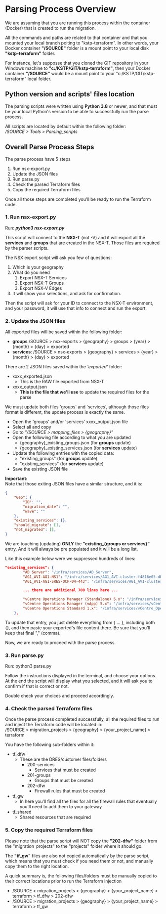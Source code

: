 # Parsing Process Overview
We are assuming that you are running this process within the container (Docker) that is created to run the migration. 
  
All the commands and paths are related to that container and that you mounted your local branch poiting to "kstp-terraform". In other words, your Docker container **"/SOURCE"** folder is a mount point to your local disk **"kstp-terraform"** folder. 
  
For instance, let's supposse that you cloned the GIT repository in your Windows machine to **"c:/KSTP/GIT/kstp-terraform"**, then your Docker container **"/SOURCE"** would be a mount point to your "c:/KSTP/GIT/kstp-terraform" local folder.


## Python version and scripts' files location
The parsing scripts were written using **Python 3.8** or newer, and that must be your local Python's version to be able to successfully run the parse process.  
  
All scripts are located by default within the following folder:  
*/SOURCE > Tools > Parsing_scripts*  
  
## Overall Parse Process Steps
The parse process have 5 steps
1. Run nsx-export.py
2. Update the JSON files
3. Run parse.py
4. Check the parsed Terraform files
5. Copy the required Terraform files
  
Once all those steps are completed you'll be ready to run the Terraform code.

### 1. Run nsx-export.py
Run: ***python3 nsx-export.py*** 
  
This script will connect to the **NSX-T** (not -V) and it will export all the **services** and **groups** that are created in the NSX-T. Those files are required by the parser scripts.  
  
The NSX export script will ask you few of questions:
1. Which is your geography  
2. What do you need
   1. Export NSX-T Services
   2. Export NSX-T Groups
   3. Export NSX-V Edges
3. It will show your selections, and ask for confirmation.
   
Then the script will ask for your ID to connect to the NSX-T environment, and your password, it will use that info to connect and run the export.  
  
### 2. Update the JSON files
All exported files will be saved within the following folder:  
- **groups**
  /SOURCE > nsx-exports > {geography} > groups > {year} > {month} > {day} > exported
- **services**:
  /SOURCE > nsx-exports > {geography} > services > {year} > {month} > {day} > exported
  
There are 2 JSON files saved within the *'exported'* folder:
- xxxx_exported.json
    - This is the RAW file exported from NSX-T
- xxxx_output.json
    - **This is the file that we'll use** to update the required files for the parse
  
We must update both files 'groups' and 'services', although those files format is different, the update process is exactly the same. 
  
- Open the 'groups' and/or 'services' xxxx_output.json file
- Select all and copy
- Go to *"/SOURCE > mapping_files > {geography}"*
- Open the following file according to what you are updated
  - {geography}_existing_groups.json (for **groups** update)
  - {geography}_existing_services.json (for **services** update)
- Update the following entries with the copied data:
  - "existing_groups" (for **groups** update)
  - "existing_services" (for **services** update)
- Save the existing JSON file
  
**Important:**  
Note that those exiting JSON files have a similar structure, and it is:
```JSON
{
    "Geo": {
        "ID": "",  
        "migration_date": "",  
        "wave": ""
    },
    "existing_services": {},
    "should_migrate": [],
    "not_migrated": [],
}  
```
We are touching (updating) **ONLY** the **"existing_{groups or services}"** entry. And it will always be pre populated and it will be a long list.  
  
Like this example below were we suppressed hundreds of lines:  
```JSON
"existing_services": {
        "AD Server": "/infra/services/AD_Server",
        "AG1_AVI-AG1-NS1": "/infra/services/AG1_AVI-cluster-f4816e05-dbe7-4c82-a127-3bf6114c9378-virtualservice-05f4a3cf-c22d-45c1-b831-3fe42d46f885",
        "AG1_AVI-AG1-SRES-OCP-04-443": "/infra/services/AG1_AVI-cluster-f4816e05-dbe7-4c82-a127-3bf6114c9378-virtualservice-0311561f-04e3-4875-a7f0-410d4705c56f",

        ... there are additional 700 lines here ...

        "vCentre Operations Manager (Standalone) 5.x": "/infra/services/vCentre_Operations_Manager_(Standalone)_5.x",
        "vCentre Operations Manager (vApp) 5.x": "/infra/services/vCentre_Operations_Manager_(vApp)_5.x",
        "vCentre Operations Standard 1.x": "/infra/services/vCentre_Operations_Standard_1.x"
    },
```
  
To update that entry, you just delete everything from { ... }, including both {}, and then paste your exported's file content there. Be sure that you'll keep that final "," (comma).

Now, we are ready to proceed with the parse process.  
  
### 3. Run parse.py
Run: python3 parse.py
  
Follow the instructions displayed in the terminal, and choose your options. At the end the script will display what you selected, and it will ask you to confirm if that is correct or not.  
  
Double check your choices and proceed accordingly.
  
### 4. Check the parsed Terraform files
Once the parse process completed successfully, all the required files to run and inject the Terraform code will be located in:  
/SOURCE > migration_projects > {geography} > {your_project_name} > terraform  
  
You have the following sub-folders within it:
- tf_dfw
  - These are the DRES/customer files/folders
    - 200-services
      - Services that must be created
    - 201-groups
      - Groups that must be created
    - 202-dfw
      - Firewall rules that must be created
- tf_gw
  - In here you'll find all the files for all the firewall rules that eventually you'll need to add them to your gateway
- tf_shared
  - Shared resources that are required
  
### 5. Copy the required Terraform files
Please note that the parse script will NOT copy the **"202-dfw"** folder from the "migration_projects" to the "projects" folder where it should go. 
   
The **"tf_gw"** files are also not copied automatically by the parse script, which means that you must check if you need them or not, and manually copy them to the right location.

A quick summary is, the following files/folders must be manually copied to their correct locations prior to run the Terraform injection
- /SOURCE > migration_projects > {geography} > {your_project_name} > terraform > tf_dfw > 202-dfw
- /SOURCE > migration_projects > {geography} > {your_project_name} > terraform > tf_gw 